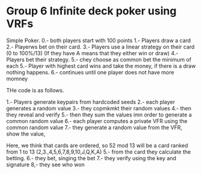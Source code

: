 # Group 6 Infinite deck poker using VRFs
Simple Poker.
0.- both players start with 100 points
1.- Players draw a card
2.- Playerws bet on their card.
3.- Players use a linear strategy on their card (0 to 100%/13) (If they have A means that they either win or draw)
4.- Players bet their strategy.
5.- chey choose as common bet the minimum of each
5.- Player with highest card wins and take the money, if there is a draw nothing happens.
6.- continues until one player does not have more momney


THe code is as follows.

1.- Players generate keypairs from hardcoded seeds
2.- each player generates a random value
3.- they copmkmkt their random values
4.- then they reveal and verify
5.- then they sum the values imn order to generate a common random value
6.- each player computes a private VFR using the common random value
7.- they generate a random value from the VFR, show the value, 

Here, we think that cards are ordered, so 52 mod 13 will be a card ranked from 1 to 13 (2,3.,4,5,6,7,8,9,10,J,Q,K,A)
5.- from the card they calculate the betting.
6.- they bet, singing the bet
7.- they verify using the key and signature
8,- they see who won
